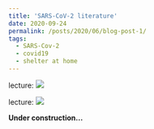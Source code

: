 ```yaml
---
title: 'SARS-CoV-2 literature'
date: 2020-09-24
permalink: /posts/2020/06/blog-post-1/
tags:
  - SARS-Cov-2
  - covid19
  - shelter at home
---
```



lecture:
![](/images/file-name.png)

lecture:
![](/images/file-name.png)

**Under construction...**
